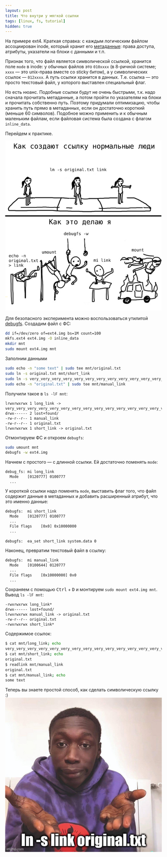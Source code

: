 ```yaml
---
layout: post
title: Что внутри у мягкой ссылки
tags: [linux, fs, tutorial]
hidden: true
---
```

На примере ext4. Краткая справка: с каждым логическим файлом ассоциирован inode, который хранит его [метаданные](https://ext4.wiki.kernel.org/index.php/Ext4_Disk_Layout#Inode_Table): права доступа, атрибуты, указатели на блоки с данными и т.п. 

Признак того, что файл является символической ссылкой, хранится поле `mode` в inode: у обычных файлов это `010xxxx` (в 8-ричной системе; `xxxx` — это unix-права вместе со sticky битом), а у символических ссылок — `012xxxx`. А путь ссылки хранится в данных. Т.е. ссылка — это просто текстовый файл, у которого выставлен специальный флаг.

Но есть нюанс. Подобные ссылки будут не очень быстрыми, т.к. надо сначала прочитать метаданные, а потом пройти по указателям на блоки и прочитать собственно путь. Поэтому придумали оптимизацию, чтобы хранить путь прямо в метаданных, если он достаточно короткий (меньше 60 символов). Подобное можно применить и к обычным маленьким файлам, если файловая система была создана с флагом `inline_data`.

Перейдем к практике.

![](/assets/gags/2023-05-28-symbolic_link.png)

Для безопасного эксперимента можно воспользоваться утилитой [debugfs](https://man7.org/linux/man-pages/man8/debugfs.8.html). Создадим файл с ФС:
```sh
dd if=/dev/zero of=ext4.img bs=1M count=100
mkfs.ext4 ext4.img -O inline_data
mkdir mnt
sudo mount ext4.img mnt
```
Заполним данными
```sh
sudo echo -n "some text" | sudo tee mnt/original.txt
sudo ln -s original.txt mnt/short_link
sudo ln -s very_very_very_very_very_very_very_very_very_very_very_very_very_very_very_very_very_very_very_very_very_very_very_very_very_very_very_very_very_very_very_long mnt/long_link
sudo echo -n "original.txt" | sudo tee mnt/manual_link
```
Получили такое в `ls -lF mnt`:
```
lrwxrwxrwx 1 long_link -> very_very_very_very_very_very_very_very_very_very_very_very_very_very_very_very_very_very_very_very_very_very_very_very_very_very_very_very_very_very_very_long
drwx------ 2 lost+found/
-rw-r--r-- 1 manual_link
-rw-r--r-- 1 original.txt
lrwxrwxrwx 1 short_link -> original.txt
```
Отмонтируем ФС и откроем `debugfs`:
```sh
sudo umount mnt
debugfs -w ext4.img
```
Начнем с простого — с длинной ссылки. Ей достаточно поменять `mode`:
```
debug_fs: mi long_link
  Mode    [0120777] 0100777
  ...
```
У короткой ссылки надо поменять `mode`, выставить флаг того, что файл содержит данные в метаданных и добавить расширенный атрибут, что это именно данные:
```
debugfs:  mi short_link
  Mode    [0120777] 0100777
  ...
  File flags    [0x0] 0x10000000
  ...
  
debugfs:  ea_set short_link system.data 0 
```
Наконец, превратим текстовый файл в ссылку:
```
debugfs:  mi manual_link
  Mode    [0100644] 0120777
  ...
  File flags    [0x10000000] 0x0
  ...
```
Сохраняем с помощью <kbd>Ctrl</kbd> + <kbd>D</kbd> и монтируем `sudo mount ext4.img mnt`. Вывод `ls -lF mnt`:
```
-rwxrwxrwx long_link*
drwx------ lost+found/
lrwxrwxrwx manual_link -> original.txt
-rw-r--r-- original.txt
-rwxrwxrwx short_link*
```
Содержимое ссылок:
```sh
$ cat mnt/long_link; echo
very_very_very_very_very_very_very_very_very_very_very_very_very_very_very_very_very_very_very_very_very_very_very_very_very_very_very_very_very_very_very_long
$ cat mnt/short_link; echo
original.txt
$ readlink mnt/manual_link 
original.txt
$ cat mnt/manual_link; echo
some text
```
Теперь вы знаете простой способ, как сделать символическую ссылку :)
![](/assets/images/symbolic_link.png)

